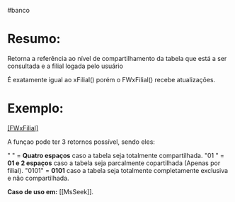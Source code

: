 #banco 



# Resumo:
Retorna a referência ao nível de compartilhamento da tabela que está a ser consultada e a filial logada pelo usuário

É exatamente igual ao xFilial() porém o FWxFilial() recebe atualizações.

# Exemplo:

[[FWxFilial]]("SA6")

A funçao pode ter 3 retornos possível, sendo eles:

"    "      =  **Quatro espaços** caso a tabela seja totalmente compartilhada.
"01  "    =  **01 e 2 espaços** caso a tabela seja parcalmente copartilhada (Apenas por filial).
"0101"  =  **0101** caso a tabela seja totalmente completamente exclusiva e não compartilhada.



**Caso de uso em:** [[MsSeek]].





